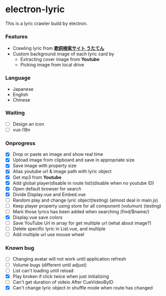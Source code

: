 # electron-lyric

This is a lyric crawler build by electron.


### Features
* Crawling lyric from **[歌詞検索サイト うたてん](https://utaten.com/)**
* Custom background image of each lyric card by
    * Extracting cover image from **Youtube**
    * Picking image from local drive 

### Language
- Japanese
- English
- Chinese

### Waiting

* [ ] Design an icon
* [ ] vue i18n

### Onprogress

* [x] Drop or paste an image and show real time
* [x] Upload image from clipboard and save in appropriate size
* [x] Save image with property size
* [x] Alias youtube url & image path with lyric object
* [x] Get mp3 from **Youtube**
* [x] Add global player(disable in route list)(disable when no youtube ID)
* [x] Open default browser for search
* [x] Divide Display.vue and Embed.vue
* [ ] Random play and change lyric object(testing) (almost deal in main.js)
* [ ] Keep player property using store for all component (volumun) (testing)
* [ ] Mark those lyrics has been added when searching (find/$name/)
* [x] Display.vue save colors
* [ ] Save YouTube Url in array for get multiple url (what about image?)
* [ ] Delete specific lyric in List.vue, and multiple 
* [ ] Add multiple url use mouse wheel

### Known bug 

* [ ] Changing avatar will not work until application refresh
* [ ] Volume bugs (different until adjust)
* [ ] List can't loading until reload
* [x] Play broken if click twice when just initializing
* [ ] Can't get duration of videio After CueVideoByID
* [x] Can't change lyric object in shuffle mode when route has changed